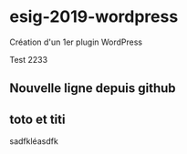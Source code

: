 # esig-2019-wordpress
Création d'un 1er plugin WordPress

Test 2233

## Nouvelle ligne depuis github

## toto et titi

sadfkléasdfk
